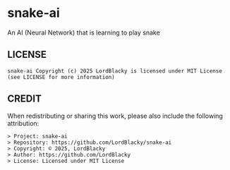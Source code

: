 # snake-ai
An AI (Neural Network) that is learning to play snake

## LICENSE

```
snake-ai Copyright (c) 2025 LordBlacky is licensed under MIT License (see LICENSE for more information)
```

## CREDIT

When redistributing or sharing this work, please also include the following attribution:

```
> Project: snake-ai
> Repository: https://github.com/LordBlacky/snake-ai
> Copyright: © 2025, LordBlacky
> Author: https://github.com/LordBlacky
> License: Licensed under MIT License
```

